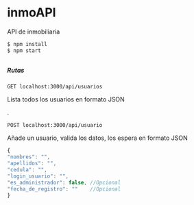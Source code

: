 # inmoAPI
API de inmobiliaria

```javascript
$ npm install
$ npm start
```

##

##### Rutas

```
GET localhost:3000/api/usuarios
```

 Lista todos los usuarios en formato JSON
 
 
 .
 
```
POST localhost:3000/api/usuario
```

Añade un usuario, valida los datos, los espera en formato JSON

```javascript
{
"nombres": "",
"apellidos": "",
"cedula": "",
"login_usuario": "",
"es_administrador": false, //Opcional
"fecha_de_registro": ""    //Opcional
}
```